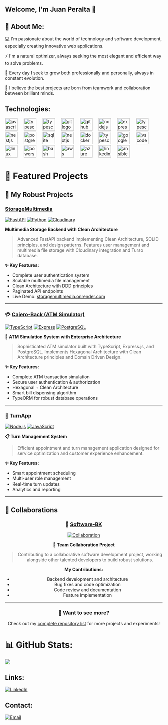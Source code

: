 ## Welcome, I'm Juan Peralta 👋

## 💫 About Me:

💻 I'm passionate about the world of technology and software development, especially creating innovative web applications. 


⚡ I'm a natural optimizer, always seeking the most elegant and efficient way to solve problems.

🌱 Every day I seek to grow both professionally and personally, always in constant evolution.  

👥 I believe the best projects are born from teamwork and collaboration between brilliant minds.

## Technologies:
<div align="left">
  <img src="https://skillicons.dev/icons?i=js" height="40" alt="javascript logo"  />
  <img width="12" />
  <img src="https://skillicons.dev/icons?i=ts" height="40" alt="typescript logo"  />
  <img width="12" />
  <img src="https://skillicons.dev/icons?i=py" height="40" alt="typescript logo"  />
  <img width="12" />
  <img src="https://skillicons.dev/icons?i=git" height="40" alt="git logo"  />
  <img width="12" />
  <img src="https://skillicons.dev/icons?i=github" height="40" alt="github logo"  />
  <img width="12" />
  <img src="https://skillicons.dev/icons?i=nodejs" height="40" alt="nodejs logo"  />
  <img width="12" />
  <img src="https://skillicons.dev/icons?i=express" height="40" alt="express logo"  />
  <img width="12" />
  <img src="https://skillicons.dev/icons?i=fastapi" height="40" alt="typescript logo"  />
  <img width="12" />
  <img src="https://skillicons.dev/icons?i=nestjs" height="40" alt="nestjs logo"  />
  <img width="12" />
  <img src="https://skillicons.dev/icons?i=postgres" height="40" alt="postgresql logo"  />
  <img width="12" />
  <img src="https://skillicons.dev/icons?i=sqlite" height="40" alt="sqlite logo"  />
  <img width="12" />
  <img src="https://skillicons.dev/icons?i=nextjs" height="40" alt="nextjs logo"  />
  <img width="12" />
  <img src="https://skillicons.dev/icons?i=docker" height="40" alt="docker logo"  />
  <img width="12" />
  <img src="https://skillicons.dev/icons?i=aws" height="40" alt="typescript logo"  />
  <img width="12" />
  <img src="https://skillicons.dev/icons?i=gcp" height="40" alt="googlecloud logo"  />
  <img width="12" />
  <img src="https://skillicons.dev/icons?i=vscode" height="40" alt="vscode logo"  />
  <img width="12" />
  <img src="https://skillicons.dev/icons?i=linux" height="40" alt="linux logo"  />
  <img width="12" />
  <img src="https://skillicons.dev/icons?i=powershell" height="40" alt="powershell logo"  />
  <img width="12" />
  <img src="https://skillicons.dev/icons?i=bash" height="40" alt="bash logo"  />
  <img width="12" />
  <img src="https://skillicons.dev/icons?i=aws" height="40" alt="aws logo"  />
  <img width="12" />
  <img src="https://skillicons.dev/icons?i=azure" height="40" alt="azure logo"  />
  <img width="12" />
  <img src="https://skillicons.dev/icons?i=linkedin" height="40" alt="linkedin logo"  />  
  <img width="12" />
  <img src="https://skillicons.dev/icons?i=ansible" height="40" alt="ansible logo"  />  
</div>

# 🚀 Featured Projects

## 💼 My Robust Projects

<div align="left">

###  [StorageMultimedia](https://github.com/david123456858/StorageMultimedia)
[![FastAPI](https://img.shields.io/badge/FastAPI-009688?style=for-the-badge&logo=fastapi&logoColor=white)](https://github.com/david123456858/StorageMultimedia)
[![Python](https://img.shields.io/badge/Python-3776AB?style=for-the-badge&logo=python&logoColor=white)](https://github.com/david123456858/StorageMultimedia)
[![Cloudinary](https://img.shields.io/badge/Cloudinary-3448C5?style=for-the-badge&logo=cloudinary&logoColor=white)](https://github.com/david123456858/StorageMultimedia)

**Multimedia Storage Backend with Clean Architecture**
> Advanced FastAPI backend implementing Clean Architecture, SOLID principles, and design patterns. Features user management and multimedia file storage with Cloudinary integration and Turso database.

**✨ Key Features:**
-  Complete user authentication system
-  Scalable multimedia file management  
-  Clean Architecture with DDD principles
-  Paginated API endpoints
-  Live Demo: [storagemultimedia.onrender.com](https://storagemultimedia.onrender.com)

---

### 💳 [Cajero-Back (ATM Simulator)](https://github.com/david123456858/Cajero-Back)
[![TypeScript](https://img.shields.io/badge/TypeScript-007ACC?style=for-the-badge&logo=typescript&logoColor=white)](https://github.com/david123456858/Cajero-Back)
[![Express](https://img.shields.io/badge/Express.js-404D59?style=for-the-badge&logo=express&logoColor=white)](https://github.com/david123456858/Cajero-Back)
[![PostgreSQL](https://img.shields.io/badge/PostgreSQL-316192?style=for-the-badge&logo=postgresql&logoColor=white)](https://github.com/david123456858/Cajero-Back)

**🏦 ATM Simulation System with Enterprise Architecture**
> Sophisticated ATM simulator built with TypeScript, Express.js, and PostgreSQL. Implements Hexagonal Architecture with Clean Architecture principles and Domain Driven Design.

**✨ Key Features:**
-  Complete ATM transaction simulation
-  Secure user authentication & authorization
-  Hexagonal + Clean Architecture
-  Smart bill dispensing algorithm
-  TypeORM for robust database operations

---

### 📱 [TurnApp](https://github.com/david123456858/TurnApp)
[![Node.js](https://img.shields.io/badge/Node.js-43853D?style=for-the-badge&logo=node.js&logoColor=white)](https://github.com/david123456858/TurnApp)
[![JavaScript](https://img.shields.io/badge/JavaScript-F7DF1E?style=for-the-badge&logo=javascript&logoColor=black)](https://github.com/david123456858/TurnApp)

**📋 Turn Management System**
> Efficient appointment and turn management application designed for service optimization and customer experience enhancement.

**✨ Key Features:**
-  Smart appointment scheduling
-  Multi-user role management
-  Real-time turn updates
-  Analytics and reporting

</div>

---

## 🤝 Collaborations

<div align="center">

### 🌟 [Software-BK](https://github.com/programadorisgod/software-bk)
[![Collaboration](https://img.shields.io/badge/Role-Contributor-28a745?style=for-the-badge&logo=github&logoColor=white)](https://github.com/programadorisgod/software-bk)

**🤝 Team Collaboration Project**
> Contributing to a collaborative software development project, working alongside other talented developers to build robust solutions.

**My Contributions:**
-  Backend development and architecture
-  Bug fixes and code optimization
-  Code review and documentation
-  Feature implementation

</div>

---

<div align="center">
  <h3>🔗 Want to see more?</h3>
  <p>Check out my <a href="https://github.com/david123456858?tab=repositories">complete repository list</a> for more projects and experiments!</p>
</div>

# 📊 GitHub Stats:

![](https://github-readme-streak-stats.herokuapp.com/?user=david123456858&theme=slateorange&hide_border=true)<br/>
<!-- ![](https://github-readme-stats.vercel.app/api/top-langs/?username=david123456858&theme=slateorange&hide_border=true&include_all_commits=false&count_private=false&layout=compact)

![](https://github-readme-stats.vercel.app/api?username=david123456858&theme=slateorange&hide_border=true&include_all_commits=false&count_private=false)<br/>
-->


<!-- Proudly created with GPRM ( https://gprm.itsvg.in ) -->
## Links:
<!--[![Website](https://img.shields.io/badge/Website-INGCapaDev-4285F4?style=for-the-badge&logo=googlechrome&logoColor=white&labelColor=101010)](https://ingcapadev.com)-->

[![LinkedIn](https://img.shields.io/badge/LinkedIn-@JuanPeralta-487FCF?style=for-the-badge&logo=LinkedIn&logoColor=white&labelColor=101010)](https://www.linkedin.com/in/juan-david-peralta-fuentes-a7a944268/)


## Contact:

[![Email](https://img.shields.io/badge/juandavidperaltafuentes@gmail.com-email-D14836?style=for-the-badge&logo=gmail&logoColor=white&labelColor=101010)](mailto:juandavidperaltafuentes@gmail.com)



